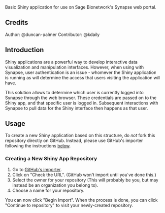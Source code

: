 Basic Shiny application for use on Sage Bionetwork's Synapse web portal.

## Credits

Author: @duncan-palmer
Contributor: @kdaily

## Introduction

Shiny applications are a powerful way to develop interactive data visualization and manipulation interfaces. However, when using with Synapse, user authentication is an issue - whomever the Shiny application is running as will determine the access that users visiting the application will have.

This solution allows to determine which user is currently logged into Synapse through the web browser. These credentials are passed on to the Shiny app, and that specific user is logged in. Subsequent interactions with Synapse to pull data for the Shiny interface then happens as that user.

## Usage

To create a new Shiny application based on this structure, do *not* fork this repository directly on GitHub. Instead, please use GitHub's importer following the instructions [below](#creating-a-repository).
 
### Creating a New Shiny App Repository

1.  Go to [GitHub's importer](http://import.github.com/new?import_url=https://github.com/Sage-Bionetworks/SynapseShinyApp).
1.  Click on "Check the URL".  (GitHub won't import until you've done this.)
1.  Select the owner for your repository (This will probably be you, but may instead be an organization you belong to).
1.  Choose a name for your repository.

You can now click "Begin Import". When the process is done, you can click "Continue to repository" to visit your newly-created repository.
